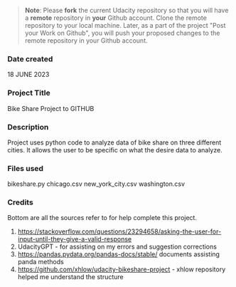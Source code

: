 >**Note**: Please **fork** the current Udacity repository so that you will have a **remote** repository in **your** Github account. Clone the remote repository to your local machine. Later, as a part of the project "Post your Work on Github", you will push your proposed changes to the remote repository in your Github account.

### Date created
18 JUNE 2023

### Project Title
Bike Share Project to GITHUB

### Description
Project uses python code to analyze data of bike share on three different cities. It allows the user to be specific on what the desire data to analyze.

### Files used
bikeshare.py
chicago.csv
new_york_city.csv
washington.csv

### Credits
Bottom are all the sources refer to for help complete this project.

1. https://stackoverflow.com/questions/23294658/asking-the-user-for-input-until-they-give-a-valid-response 
2. UdacityGPT - for assisting on my errors and suggestion corrections
3. https://pandas.pydata.org/pandas-docs/stable/ documents assisting panda methods
4. https://github.com/xhlow/udacity-bikeshare-project - xhlow repository helped me understand the structure



